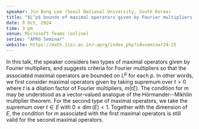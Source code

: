 ```yaml
---
speaker: Jin Bong Lee (Seoul National University, South Korea)
title: "$L^p$ bounds of maximal operators given by Fourier multipliers with some dilation sets"
date: 9 Oct, 2024
time: 3 pm
venue: Microsoft Teams (online)
series: "APRG Seminar"
website: https://math.iisc.ac.in/~aprg/index.php?id=seminar24-25
---
```


In this talk, the speaker considers two types of maximal operators given by Fourier multipliers, and suggests criteria for Fourier multipliers so that the associated maximal operators
are bounded on $L^p$ for each $p$. In other words, we first consider maximal operators given by taking supremum over $t > 0$ where $t$ is a dilation factor of Fourier multipliers,
$m(t\xi)$. The condition for $m$ may be understood as a vector-valued analogue of the H&ouml;rmander--Mikhlin multiplier theorem. For the second type of maximal operators, we take the
supremum over $t \in E$ with $0 \leq \dim(E) < 1$. Together with the dimension of $E$, the condition for $m$ associated with the first maximal operators is still valid for the second
maximal operators.
